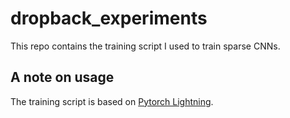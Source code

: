 # dropback_experiments

This repo contains the training script I used to train sparse CNNs.

## A note on usage
The training script is based on [Pytorch Lightning](https://www.pytorchlightning.ai/). 
